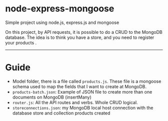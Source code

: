 # node-express-mongoose

Simple project using node.js, express.js and mongoose

On this project, by API requests, it is possible to do a CRUD to the MongoDB database. The idea is to think you have a store, and you need to register your products .

---

# Guide

- Model folder, there is a file called `products.js`. These file is a mongoose schema used to map the fields that I want to create at MongoDB. 
- `products-batch.json`: Example of JSON file to create more than one documents on MongoDB (insertMany)
- `router.js`: All the API routes and verbs. Whole CRUD logical.
- `storeconnections.json`: my MongoDB local host connection with the database store and collection products created
